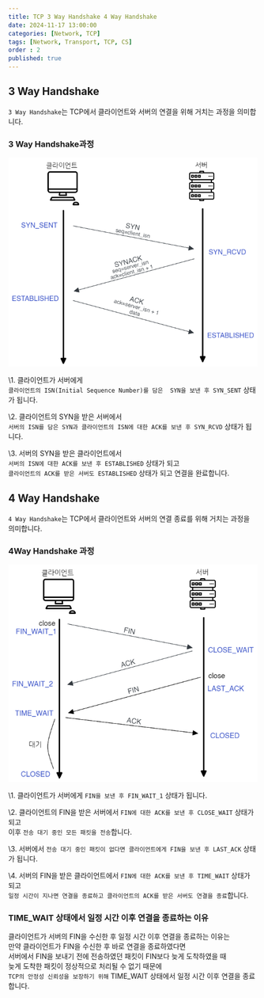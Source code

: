 ```yaml
---
title: TCP 3 Way Handshake 4 Way Handshake
date: 2024-11-17 13:00:00 
categories: [Network, TCP]
tags: [Network, Transport, TCP, CS]
order : 2
published: true
---
```


## 3 Way Handshake

`3 Way Handshake`는 TCP에서 클라이언트와 서버의 연결을 위해 거치는 과정을 의미합니다.  

### 3 Way Handshake과정

![Desktop View](/assets/img/TCP/tcp_3_way_handshake.png)

\1. 클라이언트가 서버에게  
`클라이언트의 ISN(Initial Sequence Number)를 담은  SYN을 보낸 후 SYN_SENT` 상태가 됩니다.  

\2. 클라이언트의 SYN을 받은 서버에서   
`서버의 ISN를 담은 SYN과 클라이언트의 ISN에 대한 ACK를 보낸 후 SYN_RCVD` 상태가 됩니다.  

\3. 서버의 SYN을 받은 클라이언트에서  
`서버의 ISN에 대한 ACK를 보낸 후 ESTABLISHED` 상태가 되고  
`클라이언트의 ACK를 받은 서버도 ESTABLISHED` 상태가 되고 연결을 완료합니다.

## 4 Way Handshake

`4 Way Handshake`는 TCP에서 클라이언트와 서버의 연결 종료를 위해 거치는 과정을 의미합니다.  

### 4Way Handshake 과정

![Desktop View](/assets/img/TCP/tcp_4_way_handshake.png)

\1. 클라이언트가 서버에게 `FIN을 보낸 후 FIN_WAIT_1` 상태가 됩니다.

\2. 클라이언트의 FIN을 받은 서버에서 `FIN에 대한 ACK를 보낸 후 CLOSE_WAIT` 상태가 되고  
이후 `전송 대기 중인 모든 패킷을 전송`합니다.

\3. 서버에서 `전송 대기 중인 패킷이 없다면 클라이언트에게 FIN을 보낸 후 LAST_ACK` 상태가 됩니다.

\4. 서버의 FIN을 받은 클라이언트에서 `FIN에 대한 ACK를 보낸 후 TIME_WAIT` 상태가 되고  
`일정 시간이 지나면 연결을 종료하고 클라이언트의 ACK를 받은 서버도 연결을 종료`합니다.

### TIME_WAIT 상태에서 일정 시간 이후 연결을 종료하는 이유

클라이언트가 서버의 FIN을 수신한 후 일정 시간 이후 연결을 종료하는 이유는  
만약 클라이언트가 FIN을 수신한 후 바로 연결을 종료하였다면  
서버에서 FIN을 보내기 전에 전송하였던 패킷이 FIN보다 늦게 도착하였을 때  
늦게 도착한 패킷이 정상적으로 처리될 수 없기 때문에  
`TCP의 안정성 신뢰성을 보장하기 위해` TIME_WAIT 상태에서 일정 시간 이후 연결을 종료합니다.